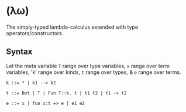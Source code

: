 # (λω)

The simply-typed lambda-calculus extended with type operators/constructors.

## Syntax

Let the meta variable
`T` range over type variables,
`x` range over term variables,
'k' range over kinds,
`t` range over types,
& `e` range over terms.
```
k ::= * | k1 --> k2

t ::= Bot | T | Fun T::k. t | t1 t2 | t1 -> t2

e ::= x | fun x:t => e | e1 e2
```